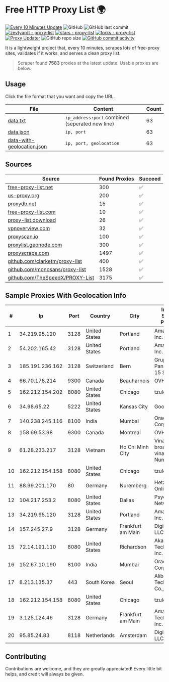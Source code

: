 
# Free HTTP Proxy List 🌍

[![Every 10 Minutes Update](https://github.com/mertguvencli/http-proxy-list/actions/workflows/main.yml/badge.svg?branch=main)](https://github.com/mertguvencli/http-proxy-list/actions/workflows/main.yml)
![GitHub](https://img.shields.io/github/license/mertguvencli/http-proxy-list)
![GitHub last commit](https://img.shields.io/github/last-commit/mertguvencli/http-proxy-list)
[![zevtyardt - proxy-list](https://img.shields.io/static/v1?label=zevtyardt&message=proxy-list&color=blue&logo=github)](https://github.com/zevtyardt/proxy-list "Go to GitHub repo")
[![stars - proxy-list](https://img.shields.io/github/stars/zevtyardt/proxy-list?style=social)](https://github.com/zevtyardt/proxy-list)
[![forks - proxy-list](https://img.shields.io/github/forks/zevtyardt/proxy-list?style=social)](https://github.com/zevtyardt/proxy-list)
[![Proxy Updater](https://github.com/zevtyardt/proxy-list/workflows/Proxy%20Updater/badge.svg)](https://github.com/zevtyardt/proxy-list/actions?query=workflow:"Proxy+Updater")
![GitHub repo size](https://img.shields.io/github/repo-size/zevtyardt/proxy-list)
[![GitHub commit activity](https://img.shields.io/github/commit-activity/m/zevtyardt/proxy-list?logo=commits)](https://github.com/zevtyardt/proxy-list/commits/main)

It is a lightweight project that, every 10 minutes, scrapes lots of free-proxy sites, validates if it works, and serves a clean proxy list.

> Scraper found **7583** proxies at the latest update. Usable proxies are below.

## Usage

Click the file format that you want and copy the URL.

|File|Content|Count|
|----|-------|-----|
|[data.txt](https://raw.githubusercontent.com/mertguvencli/http-proxy-list/main/proxy-list/data.txt)|`ip_address:port` combined (seperated new line)|63|
|[data.json](https://raw.githubusercontent.com/mertguvencli/http-proxy-list/main/proxy-list/data.json)|`ip, port`|63|
|[data-with-geolocation.json](https://raw.githubusercontent.com/mertguvencli/http-proxy-list/main/proxy-list/data-with-geolocation.json)|`ip, port, geolocation`|63|

## Sources

|Source|Found Proxies|Succeed|
|------|-------------|-------|
|[free-proxy-list.net](https://free-proxy-list.net)|300|✅|
|[us-proxy.org](https://www.us-proxy.org)|200|✅|
|[proxydb.net](http://proxydb.net)|15|✅|
|[free-proxy-list.com](https://free-proxy-list.com/?page=&port=&type%5B%5D=http&type%5B%5D=https&up_time=0&search=Search)|10|✅|
|[proxy-list.download](https://www.proxy-list.download/HTTP)|26|✅|
|[vpnoverview.com](https://vpnoverview.com/privacy/anonymous-browsing/free-proxy-servers)|32|✅|
|[proxyscan.io](https://www.proxyscan.io)|100|✅|
|[proxylist.geonode.com](https://proxylist.geonode.com/api/proxy-list?limit=300&page=1&sort_by=lastChecked&sort_type=desc&protocols=http,https)|300|✅|
|[proxyscrape.com](https://api.proxyscrape.com/v2/?request=displayproxies&protocol=http&timeout=10000&country=all&ssl=all&anonymity=all)|1497|✅|
|[github.com/clarketm/proxy-list](https://raw.githubusercontent.com/clarketm/proxy-list/master/proxy-list-raw.txt)|400|✅|
|[github.com/monosans/proxy-list](https://raw.githubusercontent.com/monosans/proxy-list/main/proxies/http.txt)|1528|✅|
|[github.com/TheSpeedX/PROXY-List](https://raw.githubusercontent.com/TheSpeedX/PROXY-List/master/http.txt)|3175|✅|


## Sample Proxies With Geolocation Info

|#|Ip|Port|Country|City|Internet Service Provider|
|-|--|----|-------|----|-------------------------|
|1|34.219.95.120|3128|United States|Portland|Amazon.com, Inc.|
|2|54.202.165.42|3128|United States|Portland|Amazon.com, Inc.|
|3|185.191.236.162|3128|Switzerland|Bern|Grupo Panaglobal 15 S.A|
|4|66.70.178.214|9300|Canada|Beauharnois|OVH SAS|
|5|162.212.154.202|8080|United States|Chicago|tzulo, inc.|
|6|34.98.65.22|5222|United States|Kansas City|Google LLC|
|7|140.238.245.116|8100|India|Mumbai|Oracle Corporation|
|8|158.69.53.98|9300|Canada|Montreal|OVH SAS|
|9|61.28.233.217|3128|Vietnam|Ho Chi Minh City|Vinadata broadcast via vinagame AS Number|
|10|162.212.154.158|8080|United States|Chicago|tzulo, inc.|
|11|88.99.201.170|80|Germany|Nuremberg|Hetzner Online GmbH|
|12|104.217.253.2|8080|United States|Dallas|Psychz Networks|
|13|34.219.95.120|3128|United States|Portland|Amazon.com, Inc.|
|14|157.245.27.9|3128|Germany|Frankfurt am Main|DigitalOcean, LLC|
|15|72.14.191.110|8080|United States|Richardson|Akamai Technologies, Inc.|
|16|152.67.10.190|8100|India|Mumbai|Oracle Corporation|
|17|8.213.135.37|443|South Korea|Seoul|Alibaba (US) Technology Co., Ltd.|
|18|162.212.154.158|8080|United States|Chicago|tzulo, inc.|
|19|3.125.124.46|3128|Germany|Frankfurt am Main|Amazon Technologies Inc.|
|20|95.85.24.83|8118|Netherlands|Amsterdam|DigitalOcean, LLC|



## Contributing

Contributions are welcome, and they are greatly appreciated! Every
little bit helps, and credit will always be given.

